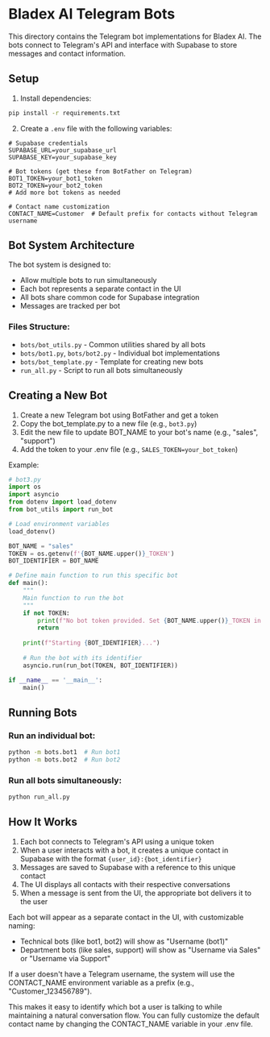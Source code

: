 # Bladex AI Telegram Bots

This directory contains the Telegram bot implementations for Bladex AI. The bots connect to Telegram's API and interface with Supabase to store messages and contact information.

## Setup

1. Install dependencies:
```bash
pip install -r requirements.txt
```

2. Create a `.env` file with the following variables:
```
# Supabase credentials
SUPABASE_URL=your_supabase_url
SUPABASE_KEY=your_supabase_key

# Bot tokens (get these from BotFather on Telegram)
BOT1_TOKEN=your_bot1_token
BOT2_TOKEN=your_bot2_token
# Add more bot tokens as needed

# Contact name customization
CONTACT_NAME=Customer  # Default prefix for contacts without Telegram username
```

## Bot System Architecture

The bot system is designed to:
- Allow multiple bots to run simultaneously
- Each bot represents a separate contact in the UI
- All bots share common code for Supabase integration
- Messages are tracked per bot

### Files Structure:

- `bots/bot_utils.py` - Common utilities shared by all bots
- `bots/bot1.py`, `bots/bot2.py` - Individual bot implementations
- `bots/bot_template.py` - Template for creating new bots
- `run_all.py` - Script to run all bots simultaneously

## Creating a New Bot

1. Create a new Telegram bot using BotFather and get a token
2. Copy the bot_template.py to a new file (e.g., `bot3.py`)
3. Edit the new file to update BOT_NAME to your bot's name (e.g., "sales", "support") 
4. Add the token to your .env file (e.g., `SALES_TOKEN=your_bot_token`)

Example:
```python
# bot3.py
import os
import asyncio
from dotenv import load_dotenv
from bot_utils import run_bot

# Load environment variables
load_dotenv()

BOT_NAME = "sales" 
TOKEN = os.getenv(f'{BOT_NAME.upper()}_TOKEN')
BOT_IDENTIFIER = BOT_NAME

# Define main function to run this specific bot
def main():
    """
    Main function to run the bot
    """
    if not TOKEN:
        print(f"No bot token provided. Set {BOT_NAME.upper()}_TOKEN in .env file")
        return
    
    print(f"Starting {BOT_IDENTIFIER}...")
    
    # Run the bot with its identifier
    asyncio.run(run_bot(TOKEN, BOT_IDENTIFIER))

if __name__ == '__main__':
    main()
```

## Running Bots

### Run an individual bot:
```bash
python -m bots.bot1  # Run bot1
python -m bots.bot2  # Run bot2
```

### Run all bots simultaneously:
```bash
python run_all.py
```

## How It Works

1. Each bot connects to Telegram's API using a unique token
2. When a user interacts with a bot, it creates a unique contact in Supabase with the format `{user_id}:{bot_identifier}`
3. Messages are saved to Supabase with a reference to this unique contact
4. The UI displays all contacts with their respective conversations
5. When a message is sent from the UI, the appropriate bot delivers it to the user

Each bot will appear as a separate contact in the UI, with customizable naming:
- Technical bots (like bot1, bot2) will show as "Username (bot1)"
- Department bots (like sales, support) will show as "Username via Sales" or "Username via Support"

If a user doesn't have a Telegram username, the system will use the CONTACT_NAME environment variable as a prefix (e.g., "Customer_123456789").

This makes it easy to identify which bot a user is talking to while maintaining a natural conversation flow. You can fully customize the default contact name by changing the CONTACT_NAME variable in your .env file.
